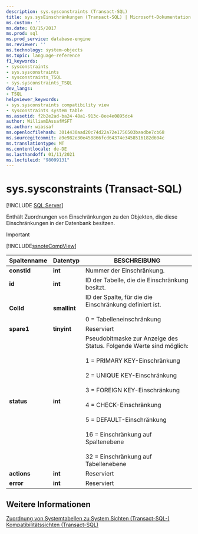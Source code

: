 ```yaml
---
description: sys.sysconstraints (Transact-SQL)
title: sys.sysEinschränkungen (Transact-SQL) | Microsoft-Dokumentation
ms.custom: ''
ms.date: 03/15/2017
ms.prod: sql
ms.prod_service: database-engine
ms.reviewer: ''
ms.technology: system-objects
ms.topic: language-reference
f1_keywords:
- sysconstraints
- sys.sysconstraints
- sysconstraints_TSQL
- sys.sysconstraints_TSQL
dev_langs:
- TSQL
helpviewer_keywords:
- sys.sysconstraints compatibility view
- sysconstraints system table
ms.assetid: f2b2e2ad-ba24-48a1-913c-8ee4e0895dc4
author: WilliamDAssafMSFT
ms.author: wiassaf
ms.openlocfilehash: 3014430aad20c74d22a72e1756503baadbe7cb68
ms.sourcegitcommit: a9e982e30e458866fcd64374e3458516182d604c
ms.translationtype: MT
ms.contentlocale: de-DE
ms.lasthandoff: 01/11/2021
ms.locfileid: "98099131"
---
```

# <a name="syssysconstraints-transact-sql"></a>sys.sysconstraints (Transact-SQL)
[!INCLUDE [SQL Server](../../includes/applies-to-version/sqlserver.md)]

  Enthält Zuordnungen von Einschränkungen zu den Objekten, die diese Einschränkungen in der Datenbank besitzen.  
  
> [!IMPORTANT]  
>  [!INCLUDE[ssnoteCompView](../../includes/ssnotecompview-md.md)]  
  
|Spaltenname|Datentyp|BESCHREIBUNG|  
|-----------------|---------------|-----------------|  
|**constid**|**int**|Nummer der Einschränkung.|  
|**id**|**int**|ID der Tabelle, die die Einschränkung besitzt.|  
|**ColId**|**smallint**|ID der Spalte, für die die Einschränkung definiert ist.<br /><br /> 0 = Tabelleneinschränkung|  
|**spare1**|**tinyint**|Reserviert|  
|**status**|**int**|Pseudobitmaske zur Anzeige des Status. Folgende Werte sind möglich:<br /><br /> 1 = PRIMARY KEY-Einschränkung<br /><br /> 2 = UNIQUE KEY-Einschränkung<br /><br /> 3 = FOREIGN KEY-Einschränkung<br /><br /> 4 = CHECK-Einschränkung<br /><br /> 5 = DEFAULT-Einschränkung<br /><br /> 16 = Einschränkung auf Spaltenebene<br /><br /> 32 = Einschränkung auf Tabellenebene|  
|**actions**|**int**|Reserviert|  
|**error**|**int**|Reserviert|  
  
## <a name="see-also"></a>Weitere Informationen  
 [Zuordnung von Systemtabellen zu System Sichten &#40;Transact-SQL-&#41;](../../relational-databases/system-tables/mapping-system-tables-to-system-views-transact-sql.md)   
 [Kompatibilitätssichten &#40;Transact-SQL&#41;](~/relational-databases/system-compatibility-views/system-compatibility-views-transact-sql.md)  
  
  
